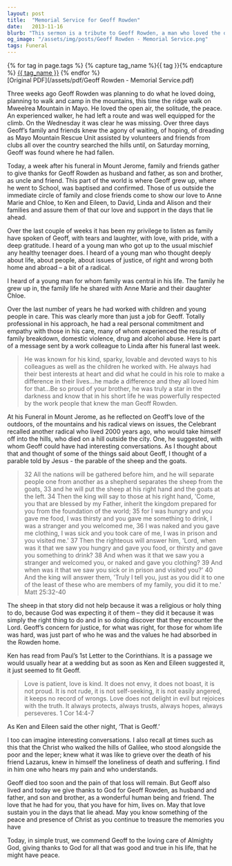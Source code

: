 ```yaml
---
layout: post
title:  "Memorial Service for Geoff Rowden"
date:   2013-11-16
blurb: "This sermon is a tribute to Geoff Rowden, a man who loved the outdoors and was deeply committed to issues of justice and care for those in need. The sermon reflects on Geoff's life, his love for his family, and his work with children and young people in care. It draws parallels between Geoff's values and the teachings of Jesus, particularly the parable of the sheep and the goats."
og_image: "/assets/img/posts/Geoff Rowden - Memorial Service.png"
tags: Funeral
---    
```

<div class="tag-pills">
  {% for tag in page.tags %}
    {% capture tag_name %}{{ tag }}{% endcapture %}
    <a href="{{ site.baseurl }}/tag/{{ tag_name }}" class="tag-pill">{{ tag_name }}</a>
  {% endfor %}
</div>
[Original PDF](/assets/pdf/Geoff Rowden - Memorial Service.pdf)

Three weeks ago Geoff Rowden was planning to do what he loved doing, planning to walk and camp in the mountains, this time the ridge walk on Mweelrea Mountain in Mayo. He loved the open air, the solitude, the peace. An experienced walker, he had left a route and was well equipped for the climb. On the Wednesday it was clear he was missing. Over three days Geoff’s family and friends knew the agony of waiting, of hoping, of dreading as Mayo Mountain Rescue Unit assisted by volunteers and friends from clubs all over the country searched the hills until, on Saturday morning, Geoff was found where he had fallen.

Today, a week after his funeral in Mount Jerome, family and friends gather to give thanks for Geoff Rowden as husband and father, as son and brother, as uncle and friend. This part of the world is where Geoff grew up, where he went to School, was baptised and confirmed. Those of us outside the immediate circle of family and close friends come to show our love to Anne Marie and Chloe, to Ken and Eileen, to David, Linda and Alison and their families and assure them of that our love and support in the days that lie ahead.

Over the last couple of weeks it has been my privilege to listen as family have spoken of Geoff, with tears and laughter, with love, with pride, with a deep gratitude. I heard of a young man who got up to the usual mischief any healthy teenager does. I heard of a young man who thought deeply about life, about people, about issues of justice, of right and wrong both home and abroad – a bit of a radical.

I heard of a young man for whom family was central in his life. The family he grew up in, the family life he shared with Anne Marie and their daughter Chloe.

Over the last number of years he had worked with children and young people in care. This was clearly more than just a job for Geoff. Totally professional in his approach, he had a real personal commitment and empathy with those in his care, many of whom experienced the results of family breakdown, domestic violence, drug and alcohol abuse. Here is part of a message sent by a work colleague to Linda after his funeral last week.

> He was known for his kind, sparky, lovable and devoted ways to his colleagues as well as the children he worked with. He always had their best interests at heart and did what he could in his role to make a difference in their lives...he made a difference and they all loved him for that...Be so proud of your brother, he was truly a star in the darkness and know that in his short life he was powerfully respected by the work people that knew the man Geoff Rowden.

At his Funeral in Mount Jerome, as he reflected on Geoff’s love of the outdoors, of the mountains and his radical views on issues, the Celebrant recalled another radical who lived 2000 years ago, who would take himself off into the hills, who died on a hill outside the city. One, he suggested, with whom Geoff could have had interesting conversations. As I thought about that and thought of some of the things said about Geoff, I thought of a parable told by Jesus - the parable of the sheep and the goats.

> 32 All the nations will be gathered before him, and he will separate people one from another as a shepherd separates the sheep from the goats, 33 and he will put the sheep at his right hand and the goats at the left. 34 Then the king will say to those at his right hand, 'Come, you that are blessed by my Father, inherit the kingdom prepared for you from the foundation of the world; 35 for I was hungry and you gave me food, I was thirsty and you gave me something to drink, I was a stranger and you welcomed me, 36 I was naked and you gave me clothing, I was sick and you took care of me, I was in prison and you visited me.' 37 Then the righteous will answer him, 'Lord, when was it that we saw you hungry and gave you food, or thirsty and gave you something to drink? 38 And when was it that we saw you a stranger and welcomed you, or naked and gave you clothing? 39 And when was it that we saw you sick or in prison and visited you?' 40 And the king will answer them, 'Truly I tell you, just as you did it to one of the least of these who are members of my family, you did it to me.' Matt 25:32-40

The sheep in that story did not help because it was a religious or holy thing to do, because God was expecting it of them – they did it because it was simply the right thing to do and in so doing discover that they encounter the Lord. Geoff’s concern for justice, for what was right, for those for whom life was hard, was just part of who he was and the values he had absorbed in the Rowden home.

Ken has read from Paul’s 1st Letter to the Corinthians. It is a passage we would usually hear at a wedding but as soon as Ken and Eileen suggested it, it just seemed to fit Geoff.

> Love is patient, love is kind. It does not envy, it does not boast, it is not proud.
It is not rude, it is not self-seeking, it is not easily angered, it keeps no record of wrongs.
Love does not delight in evil but rejoices with the truth.
It always protects, always trusts, always hopes, always perseveres.
1 Cor 14:4-7

As Ken and Eileen said the other night, ‘That is Geoff.’

I too can imagine interesting conversations. I also recall at times such as this that the Christ who walked the hills of Galilee, who stood alongside the poor and the leper; knew what it was like to grieve over the death of his friend Lazarus, knew in himself the loneliness of death and suffering. I find in him one who hears my pain and who understands.

Geoff died too soon and the pain of that loss will remain. But Geoff also lived and today we give thanks to God for Geoff Rowden, as husband and father, and son and brother, as a wonderful human being and friend. The love that he had for you, that you have for him, lives on. May that love sustain you in the days that lie ahead. May you know something of the peace and presence of Christ as you continue to treasure the memories you have

Today, in simple trust, we commend Geoff to the loving care of Almighty God, giving thanks to God for all that was good and true in his life, that he might have peace.
